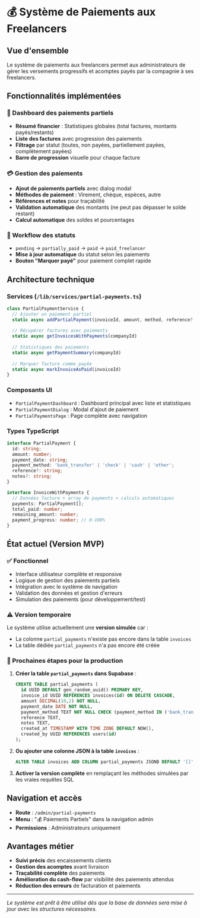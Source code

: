 # 💰 Système de Paiements aux Freelancers

## Vue d'ensemble
Le système de paiements aux freelancers permet aux administrateurs de gérer les versements progressifs et acomptes payés par la compagnie à ses freelancers.

## Fonctionnalités implémentées

### 🎯 Dashboard des paiements partiels
- **Résumé financier** : Statistiques globales (total factures, montants payés/restants)
- **Liste des factures** avec progression des paiements
- **Filtrage** par statut (toutes, non payées, partiellement payées, complètement payées)
- **Barre de progression** visuelle pour chaque facture

### 💳 Gestion des paiements
- **Ajout de paiements partiels** avec dialog modal
- **Méthodes de paiement** : Virement, chèque, espèces, autre
- **Références et notes** pour traçabilité
- **Validation automatique** des montants (ne peut pas dépasser le solde restant)
- **Calcul automatique** des soldes et pourcentages

### 🔄 Workflow des statuts
- `pending` → `partially_paid` → `paid` → `paid_freelancer`
- **Mise à jour automatique** du statut selon les paiements
- **Bouton "Marquer payé"** pour paiement complet rapide

## Architecture technique

### Services (`/lib/services/partial-payments.ts`)
```typescript
class PartialPaymentService {
  // Ajouter un paiement partiel
  static async addPartialPayment(invoiceId, amount, method, reference?, notes?)
  
  // Récupérer factures avec paiements
  static async getInvoicesWithPayments(companyId)
  
  // Statistiques des paiements
  static async getPaymentSummary(companyId)
  
  // Marquer facture comme payée
  static async markInvoiceAsPaid(invoiceId)
}
```

### Composants UI
- `PartialPaymentDashboard` : Dashboard principal avec liste et statistiques
- `PartialPaymentDialog` : Modal d'ajout de paiement
- `PartialPaymentsPage` : Page complète avec navigation

### Types TypeScript
```typescript
interface PartialPayment {
  id: string;
  amount: number;
  payment_date: string;
  payment_method: 'bank_transfer' | 'check' | 'cash' | 'other';
  reference?: string;
  notes?: string;
}

interface InvoiceWithPayments {
  // Données facture + array de payments + calculs automatiques
  payments: PartialPayment[];
  total_paid: number;
  remaining_amount: number;
  payment_progress: number; // 0-100%
}
```

## État actuel (Version MVP)

### ✅ Fonctionnel
- Interface utilisateur complète et responsive
- Logique de gestion des paiements partiels
- Intégration avec le système de navigation
- Validation des données et gestion d'erreurs
- Simulation des paiements (pour développement/test)

### ⚠️ Version temporaire
Le système utilise actuellement une **version simulée** car :
- La colonne `partial_payments` n'existe pas encore dans la table `invoices`
- La table dédiée `partial_payments` n'a pas encore été créée

### 🔄 Prochaines étapes pour la production
1. **Créer la table `partial_payments` dans Supabase** :
   ```sql
   CREATE TABLE partial_payments (
     id UUID DEFAULT gen_random_uuid() PRIMARY KEY,
     invoice_id UUID REFERENCES invoices(id) ON DELETE CASCADE,
     amount DECIMAL(10,2) NOT NULL,
     payment_date DATE NOT NULL,
     payment_method TEXT NOT NULL CHECK (payment_method IN ('bank_transfer', 'check', 'cash', 'other')),
     reference TEXT,
     notes TEXT,
     created_at TIMESTAMP WITH TIME ZONE DEFAULT NOW(),
     created_by UUID REFERENCES users(id)
   );
   ```

2. **Ou ajouter une colonne JSON à la table `invoices`** :
   ```sql
   ALTER TABLE invoices ADD COLUMN partial_payments JSONB DEFAULT '[]'::jsonb;
   ```

3. **Activer la version complète** en remplaçant les méthodes simulées par les vraies requêtes SQL

## Navigation et accès
- **Route** : `/admin/partial-payments`
- **Menu** : "💰 Paiements Partiels" dans la navigation admin
- **Permissions** : Administrateurs uniquement

## Avantages métier
- **Suivi précis** des encaissements clients
- **Gestion des acomptes** avant livraison
- **Traçabilité complète** des paiements
- **Amélioration du cash-flow** par visibilité des paiements attendus
- **Réduction des erreurs** de facturation et paiements

---

*Le système est prêt à être utilisé dès que la base de données sera mise à jour avec les structures nécessaires.*